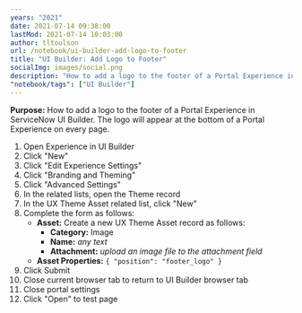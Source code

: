 ```yaml
---
years: "2021"
date: 2021-07-14 09:38:00
lastMod: 2021-07-14 10:03:00
author: tltoulson
url: /notebook/ui-builder-add-logo-to-footer
title: "UI Builder: Add Logo to Footer"
socialImg: images/social.png
description: "How to add a logo to the footer of a Portal Experience in ServiceNow UI Builder"
"notebook/tags": ["UI Builder"]
---
```


**Purpose:** How to add a logo to the footer of a Portal Experience in ServiceNow UI Builder. The logo will appear at the bottom of a Portal Experience on every page.

1. Open Experience in UI Builder
2. Click "New"
3. Click "Edit Experience Settings"
4. Click "Branding and Theming"
5. Click "Advanced Settings"
6. In the related lists, open the Theme record
7. In the UX Theme Asset related list, click "New"
8. Complete the form as follows:
   - **Asset:** Create a new UX Theme Asset record as follows:
      - **Category:** Image
      - **Name:** *any text*
      - **Attachment:** *upload an image file to the attachment field*
   - **Asset Properties:** `{ "position": "footer_logo" }`
9. Click Submit
10. Close current browser tab to return to UI Builder browser tab
11. Close portal settings
12. Click "Open" to test page